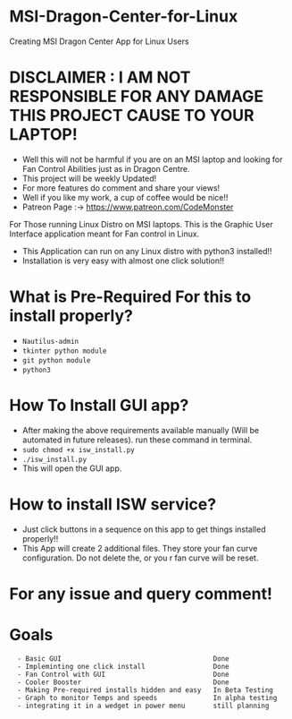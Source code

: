 # MSI-Dragon-Center-for-Linux
Creating MSI Dragon Center App for Linux Users

# DISCLAIMER : I AM NOT RESPONSIBLE FOR ANY DAMAGE THIS PROJECT CAUSE TO YOUR LAPTOP!
- Well this will not be harmful if you are on an MSI laptop and looking for Fan Control Abilities just as in Dragon Centre.
- This project will be weekly Updated!
- For more features do comment and share your views!
- Well if you like my work, a cup of coffee would be nice!!
- Patreon Page :-> https://www.patreon.com/CodeMonster

For Those running Linux Distro on MSI laptops. This is the Graphic User Interface application meant for Fan control in Linux.
- This Application can run on any Linux distro with python3 installed!!
- Installation is very easy with almost one click solution!!

# What is Pre-Required For this to install properly?
- ```Nautilus-admin```
- ```tkinter python module```
- ```git python module```
- ```python3```

# How To Install GUI app?
- After making the above requirements available manually (Will be automated in future releases). run these command in terminal.
- ```sudo chmod +x isw_install.py```
- ```./isw_install.py``` 
- This will open the GUI app.

# How to install ISW service?
- Just click buttons in a sequence on this app to get things installed properly!!
- This App will create 2 additional files. They store your fan curve configuration. Do not delete the, or you r fan curve will be reset.

# For any issue and query comment!

# Goals
```
  - Basic GUI                                      Done
  - Impleminting one click install                 Done
  - Fan Control with GUI                           Done
  - Cooler Booster                                 Done
  - Making Pre-required installs hidden and easy   In Beta Testing
  - Graph to monitor Temps and speeds              In alpha testing
  - integrating it in a wedget in power menu       still planning
```
